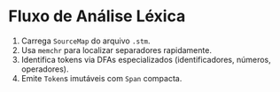 # Fluxo de Análise Léxica

1. Carrega `SourceMap` do arquivo `.stm`.
2. Usa `memchr` para localizar separadores rapidamente.
3. Identifica tokens via DFAs especializados (identificadores, números, operadores).
4. Emite `Token`s imutáveis com `Span` compacta.
